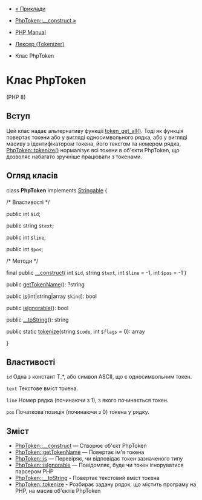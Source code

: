 - [« Приклади](tokenizer.examples.md)
- [PhpToken::\_\_construct »](phptoken.construct.md)

- [PHP Manual](index.md)
- [Лексер (Tokenizer)](book.tokenizer.md)
- Клас PhpToken

# Клас PhpToken

(PHP 8)

## Вступ

Цей клас надає альтернативу функції
[token_get_all()](function.token-get-all.md). Тоді як функція
повертає токени або у вигляді односимвольного рядка, або у вигляді масиву
з ідентифікатором токена, його текстом та номером рядка,
[PhpToken::tokenize()](phptoken.tokenize.md) нормалізує всі токени в
об'єкти PhpToken, що дозволяє набагато зручніше працювати з
токенами.

## Огляд класів

class **PhpToken** implements [Stringable](class.stringable.md) {

/\* Властивості \*/

public int `$id`;

public string `$text`;

public int `$line`;

public int `$pos`;

/\* Методи \*/

final public [\_\_construct](phptoken.construct.md)(
int `$id`,
string `$text`,
int `$line` = -1,
int `$pos` = -1
)

public [getTokenName](phptoken.gettokenname.md)(): ?string

public [is](phptoken.is.md)(int\|string\|array `$kind`): bool

public [isIgnorable](phptoken.isignorable.md)(): bool

public [\_\_toString](phptoken.tostring.md)(): string

public static [tokenize](phptoken.tokenize.md)(string `$code`, int
`$flags` = 0): array

}

## Властивості

`id`
Одна з констант T\_\*, або символ ASCII, що є односимвольним
токен.

`text`
Текстове вміст токена.

`line`
Номер рядка (починаючи з 1), з якого починається токен.

`pos`
Початкова позиція (починаючи з 0) токена у рядку.

## Зміст

- [PhpToken::\_\_construct](phptoken.construct.md) — Створює об'єкт
PhpToken
- [PhpToken::getTokenName](phptoken.gettokenname.md) — Повертає
ім'я токена
- [PhpToken::is](phptoken.is.md) — Перевіряє, чи відповідає токен
зазначеного типу
- [PhpToken::isIgnorable](phptoken.isignorable.md) — Повідомляє, буде
чи токен ігноруватися парсером PHP
- [PhpToken::\_\_toString](phptoken.tostring.md) - Повертає
текстовий вміст токена
- [PhpToken::tokenize](phptoken.tokenize.md) - Розбирає задану
рядок, що містить програму на PHP, на масив об'єктів PhpToken
